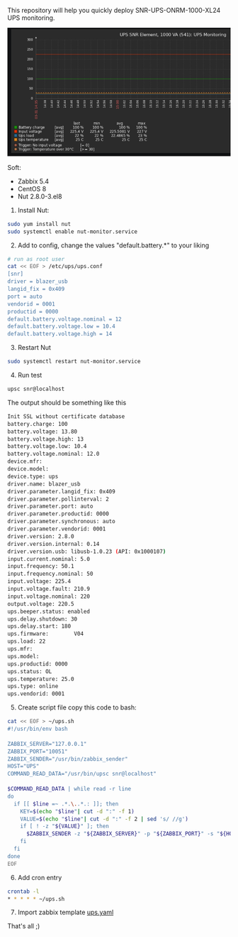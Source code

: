 This repository will help you quickly deploy SNR-UPS-ONRM-1000-XL24 UPS monitoring.

![img.png](img.png)

Soft:
- Zabbix 5.4
- CentOS 8
- Nut 2.8.0-3.el8

1. Install Nut:

```bash
sudo yum install nut
sudo systemctl enable nut-monitor.service
```

2. Add to config, change the values "default.battery.*" to your liking
```bash
# run as root user
cat << EOF > /etc/ups/ups.conf
[snr]
driver = blazer_usb
langid_fix = 0x409
port = auto
vendorid = 0001
productid = 0000
default.battery.voltage.nominal = 12
default.battery.voltage.low = 10.4
default.battery.voltage.high = 14
```

3. Restart Nut
```bash
sudo systemctl restart nut-monitor.service
```

4. Run test
```bash
upsc snr@localhost 
```
The output should be something like this
```bash
Init SSL without certificate database
battery.charge: 100
battery.voltage: 13.80
battery.voltage.high: 13
battery.voltage.low: 10.4
battery.voltage.nominal: 12.0
device.mfr: 
device.model: 
device.type: ups
driver.name: blazer_usb
driver.parameter.langid_fix: 0x409
driver.parameter.pollinterval: 2
driver.parameter.port: auto
driver.parameter.productid: 0000
driver.parameter.synchronous: auto
driver.parameter.vendorid: 0001
driver.version: 2.8.0
driver.version.internal: 0.14
driver.version.usb: libusb-1.0.23 (API: 0x1000107)
input.current.nominal: 5.0
input.frequency: 50.1
input.frequency.nominal: 50
input.voltage: 225.4
input.voltage.fault: 210.9
input.voltage.nominal: 220
output.voltage: 220.5
ups.beeper.status: enabled
ups.delay.shutdown: 30
ups.delay.start: 180
ups.firmware:        V04
ups.load: 22
ups.mfr: 
ups.model: 
ups.productid: 0000
ups.status: OL
ups.temperature: 25.0
ups.type: online
ups.vendorid: 0001
```

5. Create script file
copy this code to bash:
```bash
cat << EOF > ~/ups.sh
#!/usr/bin/env bash

ZABBIX_SERVER="127.0.0.1"
ZABBIX_PORT="10051"
ZABBIX_SENDER="/usr/bin/zabbix_sender"
HOST="UPS"
COMMAND_READ_DATA="/usr/bin/upsc snr@localhost"

$COMMAND_READ_DATA | while read -r line
do
  if [[ $line =~ .*.\..*.: ]]; then
    KEY=$(echo "$line"| cut -d ":" -f 1)
    VALUE=$(echo "$line"| cut -d ":" -f 2 | sed 's/ //g')
    if [ ! -z "${VALUE}" ]; then
      $ZABBIX_SENDER -z "${ZABBIX_SERVER}" -p "${ZABBIX_PORT}" -s "${HOST}" -k "${KEY}" -o "${VALUE}"
    fi
  fi
done
EOF
```

6. Add cron entry
```bash
crontab -l
* * * * * ~/ups.sh
```

7. Import zabbix template [ups.yaml](ups.yaml)

That's all ;)